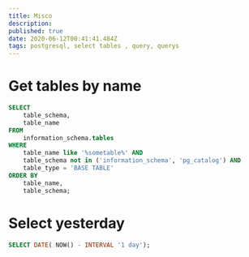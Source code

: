 ```yaml
---
title: Misco
description: 
published: true
date: 2020-06-12T00:41:41.484Z
tags: postgresql, select tables , query, querys
---
```


# Get tables by name

``` sql
SELECT 
    table_schema,
    table_name
FROM 
    information_schema.tables
WHERE 
    table_name like '%sometable%' AND
    table_schema not in ('information_schema', 'pg_catalog') AND
    table_type = 'BASE TABLE'
ORDER BY
    table_name,
    table_schema;
```

# Select yesterday

``` sql
SELECT DATE( NOW() - INTERVAL '1 day');
```